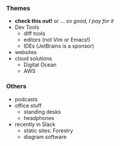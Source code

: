 
### Themes

* **check this out!** or ... *so good, I pay for it*
* Dev Tools
    * diff tools
    * editors (not Vim or Emacs!)
    * IDEs (JetBrains is a sponsor) 
* websites
* cloud solutions 
    * Digital Ocean
    * AWS

### Others

* podcasts
* office stuff
    * standing desks
    * headphones
* recently in Slack
    * static sites: Forestry
    * diagram software

